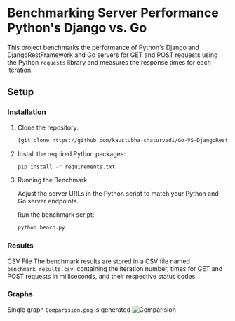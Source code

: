 # Benchmarking  Server Performance Python's Django vs. Go

This project benchmarks the performance of Python's Django and DjangoRestFramework and Go servers for GET and POST requests using the Python `requests` library and measures the response times for each iteration.

## Setup

### Installation

1. Clone the repository:
   ```bash
   [git clone https://github.com/kaustubha-chaturvedi/Go-VS-DjangoRestFramewor.git](https://github.com/kaustubha-chaturvedi/Go-VS-DjangoRestFramework.git)

2. Install the required Python packages:
    ```bash 
    pip install -r requirements.txt

3. Running the Benchmark

    Adjust the server URLs in the Python script to match your Python and Go server endpoints.

    Run the benchmark script:
    ```bash
    python bench.py

### Results
CSV File
The benchmark results are stored in a CSV file named `benchmark_results.csv`, containing the iteration number, times for GET and POST requests in milliseconds, and their respective status codes.

### Graphs
Single graph `Comparision.png` is generated
![Comparision](./comparison.png)
